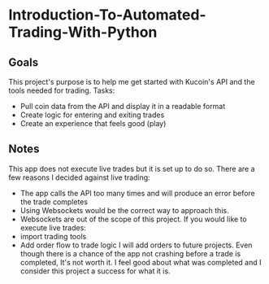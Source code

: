 # Introduction-To-Automated-Trading-With-Python

## Goals
This project's purpose is to help me get started with Kucoin's API and the tools needed for trading.
Tasks:
- Pull coin data from the API and display it in a readable format
- Create logic for entering and exiting trades
- Create an experience that feels good (play)

## Notes
This app does not execute live trades but it is set up to do so.
There are a few reasons I decided against live trading:
- The app calls the API too many times and will produce an error before the trade completes
- Using Websockets would be the correct way to approach this.
- Websockets are out of the scope of this project.
If you would like to execute live trades:
- import trading tools
- Add order flow to trade logic
I will add orders to future projects. Even though there is a chance of the app not crashing before a trade is completed,
It's not worth it. I feel good about what was completed and I consider this project a success for what it is.